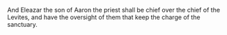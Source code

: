 And Eleazar the son of Aaron the priest shall be chief over the chief of the Levites, and have the oversight of them that keep the charge of the sanctuary.
